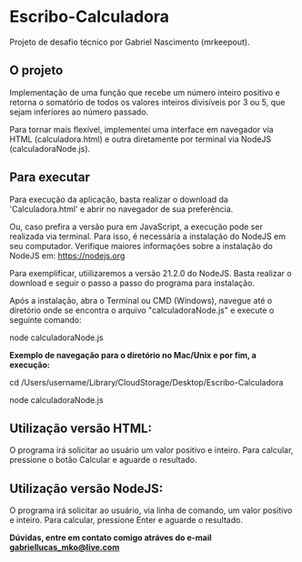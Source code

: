 # Escribo-Calculadora
 Projeto de desafio técnico por Gabriel Nascimento (mrkeepout).

 ## O projeto

 Implementação de uma função que recebe um número inteiro positivo e retorna o somatório de todos os valores inteiros divisíveis por 3 ou 5, que sejam inferiores ao número passado.

 Para tornar mais flexível, implementei uma interface em navegador via HTML (calculadora.html) e outra diretamente por terminal via NodeJS (calculadoraNode.js). 

 ## Para executar

 Para execução da aplicação, basta realizar o download da 'Calculadora.html' e abrir no navegador de sua preferência.

 Ou, caso prefira a versão pura em JavaScript, a execução pode ser realizada via terminal. Para isso, é necessária a instalação do NodeJS em seu computador. Verifique maiores informações sobre a instalação do NodeJS em: https://nodejs.org

 Para exemplificar, utiilizaremos a versão 21.2.0 do NodeJS. Basta realizar o download e seguir o passo a passo do programa para instalação. 

 Após a instalação, abra o Terminal ou CMD (Windows), navegue até o diretório onde se encontra o arquivo "calculadoraNode.js" e execute o seguinte comando: 

 node calculadoraNode.js

 **Exemplo de navegação para o diretório no Mac/Unix e por fim, a execução:**

 cd /Users/username/Library/CloudStorage/Desktop/Escribo-Calculadora
 
 node calculadoraNode.js



 ## Utilização versão HTML:

 O programa irá solicitar ao usuário um valor positivo e inteiro. Para calcular, pressione o botão Calcular e aguarde o resultado.

 ## Utilização versão NodeJS:

 O programa irá solicitar ao usuário, via linha de comando, um valor positivo e inteiro. Para calcular, pressione Enter e aguarde o resultado.



 **Dúvidas, entre em contato comigo atráves do e-mail gabriellucas_mko@live.com**
